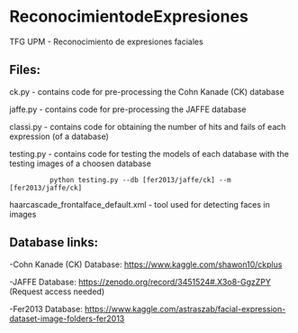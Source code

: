 # ReconocimientodeExpresiones
TFG UPM - Reconocimiento de expresiones faciales

## Files:

ck.py - contains code for pre-processing the Cohn Kanade (CK) database

jaffe.py - contains code for pre-processing the JAFFE database

classi.py - contains code for obtaining the number of hits and fails of each expression (of a database)

testing.py - contains code for testing the models of each database with the testing images of a choosen database
              
              python testing.py --db [fer2013/jaffe/ck] --m [fer2013/jaffe/ck]

haarcascade_frontalface_default.xml -  tool used for detecting faces in images



## Database links:

-Cohn Kanade (CK) Database: https://www.kaggle.com/shawon10/ckplus

-JAFFE Database: https://zenodo.org/record/3451524#.X3o8-GgzZPY (Request access needed)

-Fer2013 Database: https://www.kaggle.com/astraszab/facial-expression-dataset-image-folders-fer2013
